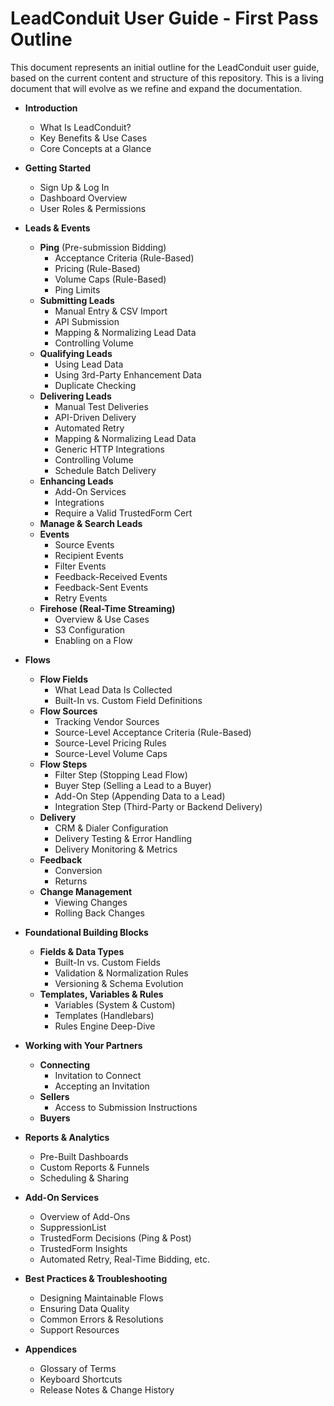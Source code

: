 # LeadConduit User Guide - First Pass Outline

This document represents an initial outline for the LeadConduit user guide, based on the current content and structure of this repository. This is a living document that will evolve as we refine and expand the documentation.

* **Introduction**
  * What Is LeadConduit?
  * Key Benefits & Use Cases
  * Core Concepts at a Glance

* **Getting Started**
  * Sign Up & Log In
  * Dashboard Overview
  * User Roles & Permissions

* **Leads & Events**
  * **Ping** (Pre-submission Bidding)
    * Acceptance Criteria (Rule-Based)
    * Pricing (Rule-Based)
    * Volume Caps (Rule-Based)
    * Ping Limits
  * **Submitting Leads**
    * Manual Entry & CSV Import
    * API Submission
    * Mapping & Normalizing Lead Data
    * Controlling Volume
  * **Qualifying Leads**
    * Using Lead Data
    * Using 3rd-Party Enhancement Data
    * Duplicate Checking
  * **Delivering Leads**
    * Manual Test Deliveries
    * API-Driven Delivery
    * Automated Retry
    * Mapping & Normalizing Lead Data
    * Generic HTTP Integrations
    * Controlling Volume
    * Schedule Batch Delivery
  * **Enhancing Leads**
    * Add-On Services
    * Integrations
    * Require a Valid TrustedForm Cert
  * **Manage & Search Leads**
  * **Events**
    * Source Events
    * Recipient Events
    * Filter Events
    * Feedback-Received Events
    * Feedback-Sent Events
    * Retry Events
  * **Firehose (Real-Time Streaming)**
    * Overview & Use Cases
    * S3 Configuration
    * Enabling on a Flow

* **Flows**
  * **Flow Fields**
    * What Lead Data Is Collected
    * Built-In vs. Custom Field Definitions
  * **Flow Sources**
    * Tracking Vendor Sources
    * Source-Level Acceptance Criteria (Rule-Based)
    * Source-Level Pricing Rules
    * Source-Level Volume Caps
  * **Flow Steps**
    * Filter Step (Stopping Lead Flow)
    * Buyer Step (Selling a Lead to a Buyer)
    * Add-On Step (Appending Data to a Lead)
    * Integration Step (Third-Party or Backend Delivery)
  * **Delivery**
    * CRM & Dialer Configuration
    * Delivery Testing & Error Handling
    * Delivery Monitoring & Metrics
  * **Feedback**
    * Conversion
    * Returns
  * **Change Management**
    * Viewing Changes
    * Rolling Back Changes

* **Foundational Building Blocks**
  * **Fields & Data Types**
    * Built-In vs. Custom Fields
    * Validation & Normalization Rules
    * Versioning & Schema Evolution
  * **Templates, Variables & Rules**
    * Variables (System & Custom)
    * Templates (Handlebars)
    * Rules Engine Deep-Dive

* **Working with Your Partners**
  * **Connecting**
    * Invitation to Connect
    * Accepting an Invitation
  * **Sellers**
    * Access to Submission Instructions
  * **Buyers**

* **Reports & Analytics**
  * Pre-Built Dashboards
  * Custom Reports & Funnels
  * Scheduling & Sharing

* **Add-On Services**
  * Overview of Add-Ons
  * SuppressionList
  * TrustedForm Decisions (Ping & Post)
  * TrustedForm Insights
  * Automated Retry, Real-Time Bidding, etc.

* **Best Practices & Troubleshooting**
  * Designing Maintainable Flows
  * Ensuring Data Quality
  * Common Errors & Resolutions
  * Support Resources

* **Appendices**
  * Glossary of Terms
  * Keyboard Shortcuts
  * Release Notes & Change History
